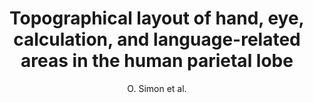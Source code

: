 ---
cat: ciel
subcat: neurophysics
bestof: false
author: O. Simon et al.
title: Topographical layout of hand, eye, calculation, and language-related areas in the human parietal lobe
journal: Neuron
year: 2002
type: article
doi: S0896627302005755 [pii]
---